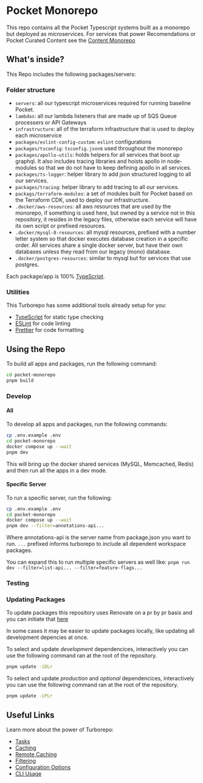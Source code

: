 # Pocket Monorepo

This repo contains all the Pocket Typescript systems built as a monorepo but deployed as microservices. For services that power Recomendations or Pocket Curated Content see the [Content Monorepo](https://github.com/pocket/content-monorepo)

## What's inside?

This Repo includes the following packages/servers:

### Folder structure

- `servers`: all our typescript microservices required for running baseline Pocket.
- `lambdas`: all our lambda listeners that are made up of SQS Queue processers or API Gateways
- `infrastructure`: all of the terraform infrastructure that is used to deploy each microservice
- `packages/eslint-config-custom`: `eslint` configurations
- `packages/tsconfig`: `tsconfig.json`s used throughout the monorepo
- `packages/apollo-utils`: holds helpers for all services that boot up graphql. It also includes tracing libraries and hoists apollo in node-modules so that we do not have to keep defining apollo in all services.
- `packages/ts-logger`: helper library to add json structured logging to all our services.
- `packages/tracing`: helper library to add tracing to all our services.
- `packags/terraform-modules`: a set of modules built for Pocket based on the Terraform CDK, used to deploy our infrastructure.
- `.docker/aws-resources`: all aws resources that are used by the monorepo, if something is used here, but owned by a service not in this repository, it resides in the legacy files, otherwise each service will have its own script or prefixed resources.
- `.docker/mysql-8-resources`: all mysql resources, prefixed with a number letter system so that docker executes database creation in a specific order. All services share a single docker server, but have their own databases unless they read from our legacy (mono) database.
- `.docker/postgres-resources`: similar to mysql but for services that use postgres.

Each package/app is 100% [TypeScript](https://www.typescriptlang.org/).

### Utilities

This Turborepo has some additional tools already setup for you:

- [TypeScript](https://www.typescriptlang.org/) for static type checking
- [ESLint](https://eslint.org/) for code linting
- [Prettier](https://prettier.io) for code formatting

## Using the Repo

To build all apps and packages, run the following command:

```bash
cd pocket-monorepo
pnpm build
```

### Develop

#### All

To develop all apps and packages, run the following commands:

```bash
cp .env.example .env
cd pocket-monorepo
docker compose up --wait
pnpm dev
```

This will bring up the docker shared services (MySQL, Memcached, Redis) and then run all the apps in a dev mode.

#### Specific Server

To run a specific server, run the following:

```bash
cp .env.example .env
cd pocket-monorepo
docker compose up --wait
pnpm dev --filter=annotations-api...
```

Where annotations-api is the server name from package.json you want to run. `...` prefixed informs turborepo to include all dependent workspace packages.

You can expand this to run multiple specific servers as well like:
```pnpm run dev --filter=list-api... --filter=feature-flags...```

### Testing

### Updating Packages

To update packages this repository uses Renovate on a pr by pr basis and you can initiate that [here](https://github.com/Pocket/pocket-monorepo/issues/7)

In some cases it may be easier to update packages locally, like updating all development depencies at once.

To select and update *development* dependencices, interactively you can use the following command ran at the root of the repository.

```bash
pnpm update -iDLr
```

To select and update *production* and *optional* dependencices, interactively you can use the following command ran at the root of the repository.

```bash
pnpm update -iPLr
```

## Useful Links

Learn more about the power of Turborepo:

- [Tasks](https://turbo.build/repo/docs/core-concepts/monorepos/running-tasks)
- [Caching](https://turbo.build/repo/docs/core-concepts/caching)
- [Remote Caching](https://turbo.build/repo/docs/core-concepts/remote-caching)
- [Filtering](https://turbo.build/repo/docs/core-concepts/monorepos/filtering)
- [Configuration Options](https://turbo.build/repo/docs/reference/configuration)
- [CLI Usage](https://turbo.build/repo/docs/reference/command-line-reference)
